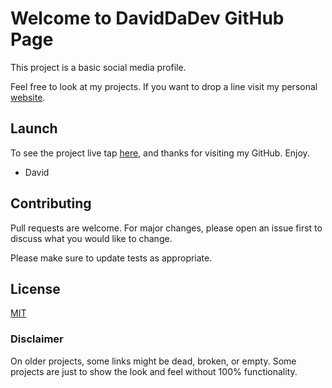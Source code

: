 # Welcome to DavidDaDev GitHub Page

This project is a basic social media profile.

Feel free to look at my projects. If you want to drop a line visit my personal [website](http://davidsoto.dev/).

## Launch

To see the project live tap [here](https://daviddadev.github.io/basic-social-profile/index.html), and thanks for visiting my GitHub. Enjoy.

- David

## Contributing
Pull requests are welcome. For major changes, please open an issue first to discuss what you would like to change.

Please make sure to update tests as appropriate.

## License
[MIT](https://choosealicense.com/licenses/mit/)

### Disclaimer
On older projects, some links might be dead, broken, or empty. Some projects are just to show the look and feel without 100% functionality. 
